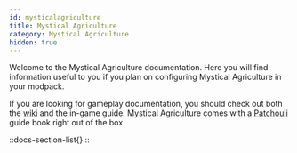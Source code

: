 ```yaml
---
id: mysticalagriculture
title: Mystical Agriculture
category: Mystical Agriculture
hidden: true
---
```


Welcome to the Mystical Agriculture documentation. Here you will find information useful to you if you plan on configuring Mystical Agriculture in your modpack.

If you are looking for gameplay documentation, you should check out both the [wiki](../../wiki/mysticalagriculture) and the in-game guide. Mystical Agriculture comes with a [Patchouli](https://www.curseforge.com/minecraft/mc-mods/patchouli) guide book right out of the box.

::docs-section-list{}
::
